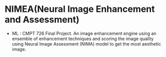 # NIMEA(Neural Image Enhancement and Assessment)
- ML : CMPT 726 Final Project. An image enhancement engine using an ensemble of enhancement techniques and scoring the image quality using Neural Image Assessment (NIMA) model to get the most aesthetic image.

